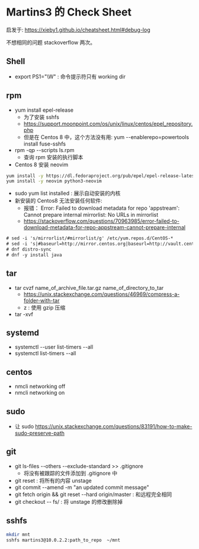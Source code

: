 # Martins3 的 Check Sheet

启发于: https://xieby1.github.io/cheatsheet.html#debug-log

不想相同的问题 stackoverflow 两次。

## Shell
- export PS1="\W" : 命令提示符只有 working dir

## rpm
- yum install epel-release
  - 为了安装 sshfs
  - https://support.moonpoint.com/os/unix/linux/centos/epel_repository.php
  - 但是在 Centos 8 中，这个方法没有用: yum --enablerepo=powertools install fuse-sshfs
- rpm -qp --scripts ls.rpm
  - 查询 rpm 安装的执行脚本
- Centos 8 安装 neovim
```sh
yum install -y https://dl.fedoraproject.org/pub/epel/epel-release-latest-8.noarch.rpm
yum install -y neovim python3-neovim
```

- sudo yum list installed : 展示自动安装的内核
- 新安装的 Centos8 无法安装任何软件:
  - 报错： Error: Failed to download metadata for repo 'appstream': Cannot prepare internal mirrorlist: No URLs in mirrorlist
  - https://stackoverflow.com/questions/70963985/error-failed-to-download-metadata-for-repo-appstream-cannot-prepare-internal
```txt
# sed -i 's/mirrorlist/#mirrorlist/g' /etc/yum.repos.d/CentOS-*
# sed -i 's|#baseurl=http://mirror.centos.org|baseurl=http://vault.centos.org|g' /etc/yum.repos.d/CentOS-*
# dnf distro-sync
# dnf -y install java
```

## tar
- tar cvzf name_of_archive_file.tar.gz name_of_directory_to_tar
  - https://unix.stackexchange.com/questions/46969/compress-a-folder-with-tar
  - z : 使用 gzip 压缩
- tar -xvf

## systemd
- systemctl --user list-timers --all
- systemctl list-timers --all


## centos
- nmcli networking off
- nmcli networking on

## sudo
- 让 sudo https://unix.stackexchange.com/questions/83191/how-to-make-sudo-preserve-path

## git
- git ls-files --others --exclude-standard >> .gitignore
  - 将没有被跟踪的文件添加到 .gitignore 中
- git reset : 将所有的内容 unstage
- git commit --amend -m "an updated commit message"
- git fetch origin && git reset --hard origin/master : 和远程完全相同
- git checkout -- fs/ : 将 unstage 的修改删除掉

## sshfs
```sh
mkdir mnt
sshfs martins3@10.0.2.2:path_to_repo  ~/mnt
```
